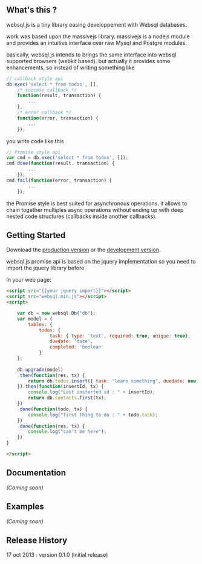 ## What's this ?

websql.js is a tiny library easing developpement with Websql databases.

work was based upon the massivejs library. massivejs is a nodejs module and provides an intuitive interface over raw Mysql and Postgre modules.

basically, websql.js intends to brings the same interface into websql supported browsers (webkit based). but actually it provides some enhancements, so instead of writing something like

```javascript
// callback style api
db.exec('select * from todos', [],
	/* success callback */
	function(result, transaction) {
		...
	},
	/* error callback */
	function(error, transaction) {
		...
	});
```
you write code like this

```javascript
// Promise style api
var cmd = db.exec('select * from todos', []);
cmd.done(function(result, transaction) {
		...
	});
cmd.fail(function(error, transaction) {
		...
	});	
```
the Promise style is best suited for asynchronous operations. it allows to chain together multiples async operations without ending up with deep nested code structures (callbacks inside another callbacks).


## Getting Started
Download the [production version][min] or the [development version][max].

[min]: https://raw.github.com/yelouafi/websql.js/master/dist/websql.min.js
[max]: https://raw.github.com/yelouafi/websql.js/master/dist/websql.js

websql.js promise api is based on the jquery implementation so you need to import the jquery library before

In your web page:

```html
<script src="{{your jquery import}}"></script>
<script src="websql.min.js"></script>
<script>

	var db = new websql.Db("db");
	var model = { 
		tables: { 
			todos: {
				task: { type: 'text', required: true, unique: true}, 
				duedate: 'date', 
				completed: 'boolean'
			}			
	};
	
	db.upgrade(model)
	.then(function(res, tx) {		
		return db.todos.insert({ task: "learn something", duedate: new Date(2013,11, 30), completed: true});			
	}).then(function(insertId, tx) {		
		console.log("Last insterted id : " + insertId); 
		return db.contacts.first(tx);
	})
	.done(function(todo, tx) {
		console.log("first thing to do : " + todo.task);
	})
	.done(function(res, tx) {
		console.log("can't be here");
	})
}

</script>
```

## Documentation
_(Coming soon)_

## Examples
_(Coming soon)_

## Release History
17 oct 2013 : version 0.1.0 (initial release)
